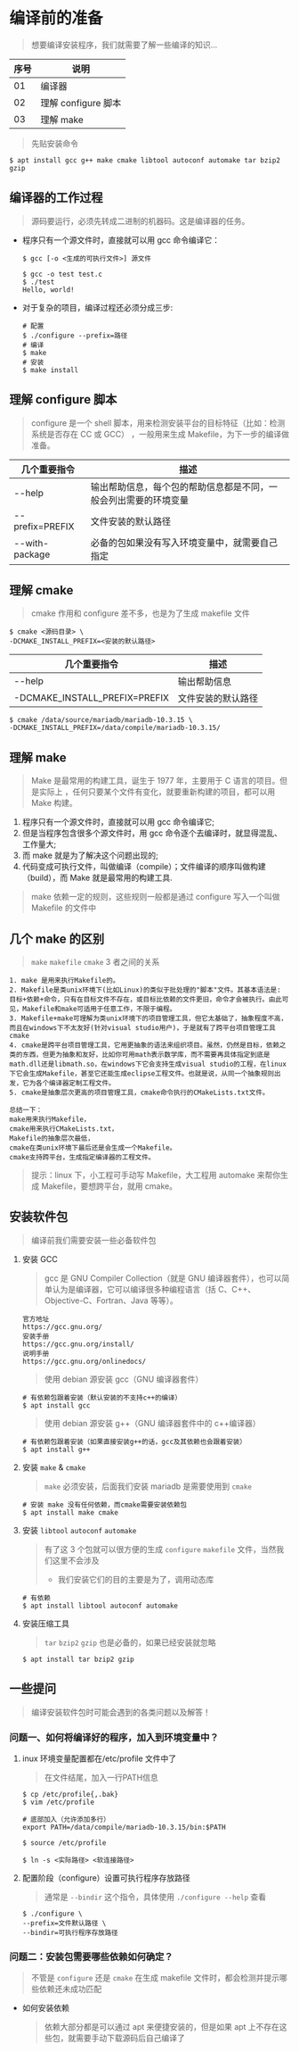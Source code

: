 # 编译前的准备

> 想要编译安装程序，我们就需要了解一些编译的知识...

| 序号 | 说明                |
| ---- | ------------------- |
| 01   | 编译器              |
| 02   | 理解 configure 脚本 |
| 03   | 理解 make           |

> 先贴安装命令

```shell
$ apt install gcc g++ make cmake libtool autoconf automake tar bzip2 gzip
```

## 编译器的工作过程

> 源码要运行，必须先转成二进制的机器码。这是编译器的任务。

- 程序只有一个源文件时，直接就可以用 gcc 命令编译它：

  ```text
  $ gcc [-o <生成的可执行文件>] 源文件
  ```

  ```shell
  $ gcc -o test test.c
  $ ./test
  Hello, world!
  ```

- 对于复杂的项目，编译过程还必须分成三步:

  ```shell
  # 配置
  $ ./configure --prefix=路径
  # 编译
  $ make
  # 安装
  $ make install
  ```

## 理解 configure 脚本

> configure 是一个 shell 脚本，用来检测安装平台的目标特征（比如：检测系统是否存在 CC 或 GCC） ，一般用来生成 Makefile，为下一步的编译做准备。

| 几个重要指令    | 描述                                                             |
| --------------- | ---------------------------------------------------------------- |
| --help          | 输出帮助信息，每个包的帮助信息都是不同，一般会列出需要的环境变量 |
| --prefix=PREFIX | 文件安装的默认路径                                               |
| --with-package  | 必备的包如果没有写入环境变量中，就需要自己指定                   |

## 理解 cmake

> cmake 作用和 configure 差不多，也是为了生成 makefile 文件

```text
$ cmake <源码目录> \
-DCMAKE_INSTALL_PREFIX=<安装的默认路径>
```

| 几个重要指令                  | 描述               |
| ----------------------------- | ------------------ |
| --help                        | 输出帮助信息       |
| -DCMAKE_INSTALL_PREFIX=PREFIX | 文件安装的默认路径 |

```shell
$ cmake /data/source/mariadb/mariadb-10.3.15 \
-DCMAKE_INSTALL_PREFIX=/data/compile/mariadb-10.3.15/
```

## 理解 make

> Make 是最常用的构建工具，诞生于 1977 年，主要用于 C 语言的项目。但是实际上 ，任何只要某个文件有变化，就要重新构建的项目，都可以用 Make 构建。

1. 程序只有一个源文件时，直接就可以用 gcc 命令编译它;
2. 但是当程序包含很多个源文件时，用 gcc 命令逐个去编译时，就显得混乱、工作量大;
3. 而 make 就是为了解决这个问题出现的;
4. 代码变成可执行文件，叫做编译（compile）；文件编译的顺序叫做构建（build），而 Make 就是最常用的构建工具.

> make 依赖一定的规则，这些规则一般都是通过 configure 写入一个叫做 Makefile 的文件中

## 几个 make 的区别

> `make` `makefile` `cmake` 3 者之间的关系

```text
1. make 是用来执行Makefile的。
2. Makefile是类unix环境下(比如Linux)的类似于批处理的"脚本"文件。其基本语法是: 目标+依赖+命令，只有在目标文件不存在，或目标比依赖的文件更旧，命令才会被执行。由此可见，Makefile和make可适用于任意工作，不限于编程。
3. Makefile+make可理解为类unix环境下的项目管理工具，但它太基础了，抽象程度不高，而且在windows下不太友好(针对visual studio用户)，于是就有了跨平台项目管理工具cmake
4. cmake是跨平台项目管理工具，它用更抽象的语法来组织项目。虽然，仍然是目标，依赖之类的东西，但更为抽象和友好，比如你可用math表示数学库，而不需要再具体指定到底是math.dll还是libmath.so，在windows下它会支持生成visual studio的工程，在linux下它会生成Makefile，甚至它还能生成eclipse工程文件。也就是说，从同一个抽象规则出发，它为各个编译器定制工程文件。
5. cmake是抽象层次更高的项目管理工具，cmake命令执行的CMakeLists.txt文件。

总结一下：
make用来执行Makefile，
cmake用来执行CMakeLists.txt，
Makefile的抽象层次最低，
cmake在类unix环境下最后还是会生成一个Makefile。
cmake支持跨平台，生成指定编译器的工程文件。
```

> 提示：linux 下，小工程可手动写 Makefile，大工程用 automake 来帮你生成 Makefile，要想跨平台，就用 cmake。

## 安装软件包

> 编译前我们需要安装一些必备软件包

1. 安装 GCC

   > gcc 是 GNU Compiler Collection（就是 GNU 编译器套件），也可以简单认为是编译器，它可以编译很多种编程语言（括 C、C++、Objective-C、Fortran、Java 等等）。

   ```text
   官方地址
   https://gcc.gnu.org/
   安装手册
   https://gcc.gnu.org/install/
   说明手册
   https://gcc.gnu.org/onlinedocs/
   ```

   > 使用 debian 源安装 gcc（GNU 编译器套件）

   ```shell
   # 有依赖包跟着安装（默认安装的不支持c++的编译）
   $ apt install gcc
   ```

   > 使用 debian 源安装 g++（GNU 编译器套件中的 c++编译器）

   ```shell
   # 有依赖包跟着安装（如果直接安装g++的话，gcc及其依赖也会跟着安装）
   $ apt install g++
   ```

2. 安装 `make` & `cmake`

   > `make` 必须安装，后面我们安装 mariadb 是需要使用到 `cmake`

   ```shell
   # 安装 make 没有任何依赖，而cmake需要安装依赖包
   $ apt install make cmake
   ```

3. 安装 `libtool` `autoconf` `automake`

   > 有了这 3 个包就可以很方便的生成 `configure` `makefile` 文件，当然我们这里不会涉及
   >
   > - 我们安装它们的目的主要是为了，调用动态库

   ```shell
   # 有依赖
   $ apt install libtool autoconf automake
   ```

4. 安装压缩工具

   > `tar` `bzip2` `gzip` 也是必备的，如果已经安装就忽略

   ```shell
   $ apt install tar bzip2 gzip
   ```

## 一些提问

> 编译安装软件包时可能会遇到的各类问题以及解答！

### 问题一、如何将编译好的程序，加入到环境变量中？

1. inux 环境变量配置都在/etc/profile 文件中了

   > 在文件结尾，加入一行PATH信息

   ```shell
   $ cp /etc/profile{,.bak}
   $ vim /etc/profile
   ```

   ```text
   # 底部加入（允许添加多行）
   export PATH=/data/compile/mariadb-10.3.15/bin:$PATH
   ```

   ```shell
   $ source /etc/profile
   ```

   ```shell
   $ ln -s <实际路径> <软连接路径>
   ```

2. 配置阶段（configure）设置可执行程序存放路径

   > 通常是 `--bindir` 这个指令，具体使用 `./configure --help` 查看

   ```shell
   $ ./configure \
   --prefix=文件默认路径 \
   --bindir=可执行程序存放路径
   ```

### 问题二：安装包需要哪些依赖如何确定？

> 不管是 `configure` 还是 `cmake` 在生成 makefile 文件时，都会检测并提示哪些依赖还未成功匹配

- 如何安装依赖
  > 依赖大部分都是可以通过 apt 来便捷安装的，但是如果 apt 上不存在这些包，就需要手动下载源码后自己编译了
